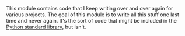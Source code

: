 This module contains code that I keep writing over and over again for various projects.  The goal of this module is to write all this stuff one last time and never again.  It's the sort of code that might be included in the [Python standard library](https://docs.python.org/3/library/index.html), but isn't.
